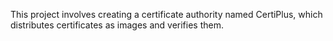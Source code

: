 This project involves creating a certificate authority named CertiPlus, which distributes certificates as images and verifies them.

